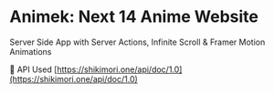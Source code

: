 # Animek: Next 14 Anime Website

Server Side App with Server Actions, Infinite Scroll & Framer Motion Animations

🌟 API Used [https://shikimori.one/api/doc/1.0](https://shikimori.one/api/doc/1.0)
